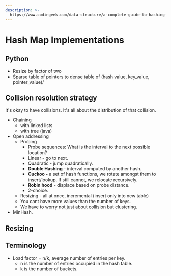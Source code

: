 ```yaml
---
description: >-
  https://www.codingeek.com/data-structure/a-complete-guide-to-hashing-and-collision-resolution-strategy/
---
```


# Hash Map Implementations

## Python 

* Resize by factor of two
* Sparse table of pointers to dense table of \(hash value, key\_value, pointer\_value\)/ 

## Collision resolution strategy

It's okay to have collisions. It's all about the distribution of that collision. 

* Chaining 
  * with linked lists
  * with tree \(java\) 
* Open addressing
  * Probing 
    * Probe sequences: What is the interval to the next possible location? 
    * Linear - go to next. 
    * Quadratic - jump quadratically. 
    * **Double Hashing** - interval computed by another hash. 
    * **Cuckoo -** a set of hash functions, we rotate amongst them to insert/lookup. If still cannot, we relocate recursively. 
    * **Robin hood** - displace based on probe distance. 
    * 2-choice. 
  * Resizing - all at once, incremental \(insert only into new table\)
  * You cant have more values than the number of keys. 
  * We have to worry not just about collision but clustering. 
* MinHash. 

## Resizing



## Terminology

* Load factor = n/k, average number of entries per key. 
  * n is the number of entries occupied in the hash table.
  * k is the number of buckets.

